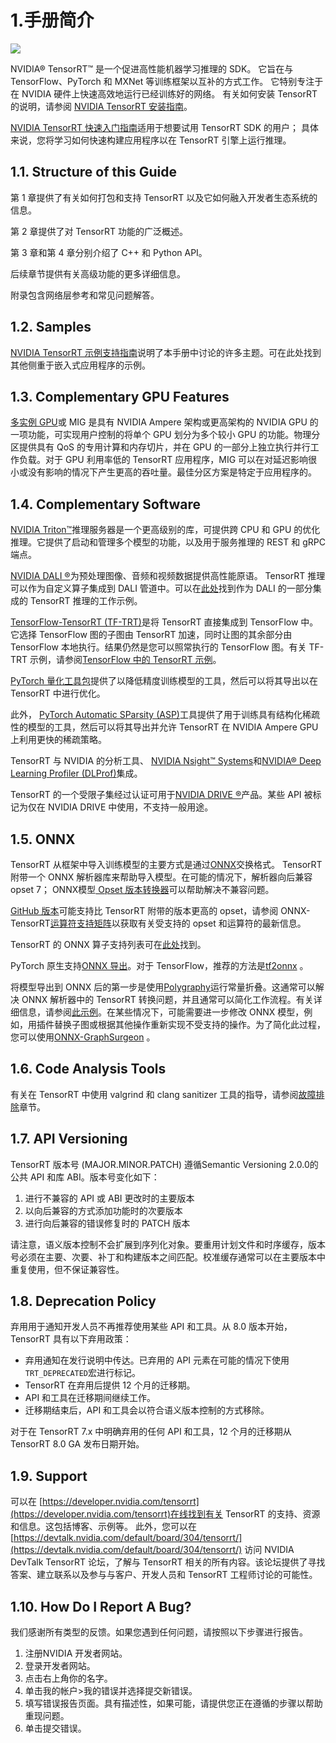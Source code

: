 # 1.手册简介
![](../2-TensorRT的能力/rdp.jpg)

NVIDIA® TensorRT™ 是一个促进高性能机器学习推理的 SDK。 它旨在与 TensorFlow、PyTorch 和 MXNet 等训练框架以互补的方式工作。 它特别专注于在 NVIDIA 硬件上快速高效地运行已经训练好的网络。
有关如何安装 TensorRT 的说明，请参阅 [NVIDIA TensorRT 安装指南](https://docs.nvidia.com/deeplearning/sdk/tensorrt-install-guide/index.html)。

[NVIDIA TensorRT 快速入门指南](https://docs.nvidia.com/deeplearning/tensorrt/quick-start-guide/index.html)适用于想要试用 TensorRT SDK 的用户； 具体来说，您将学习如何快速构建应用程序以在 TensorRT 引擎上运行推理。

## 1.1. Structure of this Guide

第 1 章提供了有关如何打包和支持 TensorRT 以及它如何融入开发者生态系统的信息。

第 2 章提供了对 TensorRT 功能的广泛概述。

第 3 章和第 4 章分别介绍了 C++ 和 Python API。

后续章节提供有关高级功能的更多详细信息。

附录包含网络层参考和常见问题解答。

## 1.2. Samples

[NVIDIA TensorRT 示例支持指南](https://docs.nvidia.com/deeplearning/tensorrt/sample-support-guide/index.html)说明了本手册中讨论的许多主题。可在此处找到其他侧重于嵌入式应用程序的示例。

## 1.3. Complementary GPU Features

[多实例 GPU](https://docs.nvidia.com/datacenter/tesla/mig-user-guide/index.html)或 MIG 是具有 NVIDIA Ampere 架构或更高架构的 NVIDIA GPU 的一项功能，可实现用户控制的将单个 GPU 划分为多个较小 GPU 的功能。物理分区提供具有 QoS 的专用计算和内存切片，并在 GPU 的一部分上独立执行并行工作负载。对于 GPU 利用率低的 TensorRT 应用程序，MIG 可以在对延迟影响很小或没有影响的情况下产生更高的吞吐量。最佳分区方案是特定于应用程序的。

## 1.4. Complementary Software
[NVIDIA Triton™](https://docs.nvidia.com/deeplearning/triton-inference-server/user-guide/index.html)推理服务器是一个更高级别的库，可提供跨 CPU 和 GPU 的优化推理。它提供了启动和管理多个模型的功能，以及用于服务推理的 REST 和 gRPC 端点。

[NVIDIA DALI ®](https://docs.nvidia.com/deeplearning/dali/user-guide/docs/#nvidia-dali-documentation)为预处理图像、音频和视频数据提供高性能原语。 TensorRT 推理可以作为自定义算子集成到 DALI 管道中。可以在[此处](https://github.com/NVIDIA/DL4AGX)找到作为 DALI 的一部分集成的 TensorRT 推理的工作示例。


[TensorFlow-TensorRT (TF-TRT)](https://docs.nvidia.com/deeplearning/frameworks/tf-trt-user-guide/index.html)是将 TensorRT 直接集成到 TensorFlow 中。它选择 TensorFlow 图的子图由 TensorRT 加速，同时让图的其余部分由 TensorFlow 本地执行。结果仍然是您可以照常执行的 TensorFlow 图。有关 TF-TRT 示例，请参阅[TensorFlow 中的 TensorRT 示例](https://github.com/tensorflow/tensorrt)。

[PyTorch 量化工具包](https://docs.nvidia.com/deeplearning/tensorrt/pytorch-quantization-toolkit/docs/userguide.html)提供了以降低精度训练模型的工具，然后可以将其导出以在 TensorRT 中进行优化。

此外， [PyTorch Automatic SParsity (ASP)](https://github.com/NVIDIA/apex/tree/master/apex/contrib/sparsity)工具提供了用于训练具有结构化稀疏性的模型的工具，然后可以将其导出并允许 TensorRT 在 NVIDIA Ampere GPU 上利用更快的稀疏策略。

TensorRT 与 NVIDIA 的分析工具、 [NVIDIA Nsight™ Systems](https://developer.nvidia.com/nsight-systems)和[NVIDIA® Deep Learning Profiler (DLProf)](https://docs.nvidia.com/deeplearning/frameworks/dlprof-user-guide/)集成。

TensorRT 的一个受限子集经过认证可用于[NVIDIA DRIVE ®](https://developer.nvidia.com/drive)产品。某些 API 被标记为仅在 NVIDIA DRIVE 中使用，不支持一般用途。

## 1.5. ONNX
TensorRT 从框架中导入训练模型的主要方式是通过[ONNX](https://onnx.ai/)交换格式。 TensorRT 附带一个 ONNX 解析器库来帮助导入模型。在可能的情况下，解析器向后兼容 opset 7； ONNX模型[ Opset 版本转换器](https://github.com/onnx/onnx/blob/master/docs/VersionConverter.md)可以帮助解决不兼容问题。

[GitHub 版本](https://github.com/onnx/onnx-tensorrt/)可能支持比 TensorRT 附带的版本更高的 opset，请参阅 ONNX-TensorRT[运算符支持矩阵](https://github.com/onnx/onnx-tensorrt/blob/master/docs/operators.md)以获取有关受支持的 opset 和运算符的最新信息。

TensorRT 的 ONNX 算子支持列表可在[此处](https://github.com/onnx/onnx-tensorrt/blob/master/docs/operators.md)找到。

PyTorch 原生支持[ONNX 导出](https://pytorch.org/docs/stable/onnx.html)。对于 TensorFlow，推荐的方法是[tf2onnx](https://github.com/onnx/tensorflow-onnx) 。

将模型导出到 ONNX 后的第一步是使用[Polygraphy](https://docs.nvidia.com/deeplearning/tensorrt/developer-guide/index.html#polygraphy-ovr)运行常量折叠。这通常可以解决 ONNX 解析器中的 TensorRT 转换问题，并且通常可以简化工作流程。有关详细信息，请参阅[此示例](https://github.com/NVIDIA/TensorRT/tree/main/tools/Polygraphy/examples/cli/surgeon/02_folding_constants)。在某些情况下，可能需要进一步修改 ONNX 模型，例如，用插件替换子图或根据其他操作重新实现不受支持的操作。为了简化此过程，您可以使用[ONNX-GraphSurgeon](https://github.com/NVIDIA/TensorRT/tree/main/tools/onnx-graphsurgeon) 。

## 1.6. Code Analysis Tools
有关在 TensorRT 中使用 valgrind 和 clang sanitizer 工具的指导，请参阅[故障排除](https://docs.nvidia.com/deeplearning/tensorrt/developer-guide/index.html#troubleshooting)章节。


## 1.7. API Versioning
TensorRT 版本号 (MAJOR.MINOR.PATCH) 遵循Semantic Versioning 2.0.0的公共 API 和库 ABI。版本号变化如下：
1.	进行不兼容的 API 或 ABI 更改时的主要版本
2.	以向后兼容的方式添加功能时的次要版本
3.	进行向后兼容的错误修复时的 PATCH 版本

请注意，语义版本控制不会扩展到序列化对象。要重用计划文件和时序缓存，版本号必须在主要、次要、补丁和构建版本之间匹配。校准缓存通常可以在主要版本中重复使用，但不保证兼容性。

## 1.8. Deprecation Policy
弃用用于通知开发人员不再推荐使用某些 API 和工具。从 8.0 版本开始，TensorRT 具有以下弃用政策：
* 弃用通知在发行说明中传达。已弃用的 API 元素在可能的情况下使用`TRT_DEPRECATED`宏进行标记。
* TensorRT 在弃用后提供 12 个月的迁移期。
* API 和工具在迁移期间继续工作。
* 迁移期结束后，API 和工具会以符合语义版本控制的方式移除。

对于在 TensorRT 7.x 中明确弃用的任何 API 和工具，12 个月的迁移期从 TensorRT 8.0 GA 发布日期开始。

## 1.9. Support

可以在 [https://developer.nvidia.com/tensorrt](https://developer.nvidia.com/tensorrt)在线找到有关 TensorRT 的支持、资源和信息。这包括博客、示例等。
此外，您可以在[https://devtalk.nvidia.com/default/board/304/tensorrt/](https://devtalk.nvidia.com/default/board/304/tensorrt/) 访问 NVIDIA DevTalk TensorRT 论坛，了解与 TensorRT 相关的所有内容。该论坛提供了寻找答案、建立联系以及参与与客户、开发人员和 TensorRT 工程师讨论的可能性。

## 1.10. How Do I Report A Bug?
我们感谢所有类型的反馈。如果您遇到任何问题，请按照以下步骤进行报告。
1.	注册NVIDIA 开发者网站。
2.	登录开发者网站。
3.	点击右上角你的名字。
4.	单击我的帐户>我的错误并选择提交新错误。
5.	填写错误报告页面。具有描述性，如果可能，请提供您正在遵循的步骤以帮助重现问题。
6.	单击提交错误。












